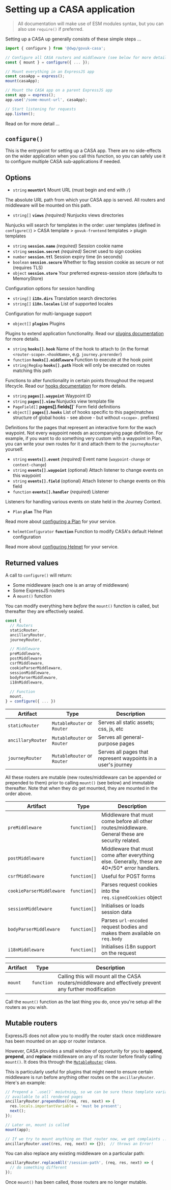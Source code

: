 # Setting up a CASA application

> All documentation will make use of ESM modules syntax, but you can also use `require()` if preferred.

Setting up a CASA up generally consists of these simple steps ...

```javascript
import { configure } from '@dwp/govuk-casa';

// Configure all CASA routers and middleware (see below for more details)
const { mount } = configure({ ... });

// Mount everything in an ExpressJS app
const casaApp = express();
mount(casaApp);

// Mount the CASA app on a parent ExpressJS app
const app = express();
app.use('/some-mount-url', casaApp);

// Start listening for requests
app.listen();
```

Read on for more detail ...


## `configure()`

This is the entrypoint for setting up a CASA app. There are no side-effects on the wider application when you call this function, so you can safely use it to configure multiple CASA sub-applications if needed.

## Options

* `string` **`mountUrl`** Mount URL (must begin and end with `/`)

The absolute URL path from which your CASA app is served. All routers and middleware will be mounted on this path.

* `string[]` **`views`** _(required)_ Nunjucks views directories

Nunjucks will search for templates in the order: user templates (defined in `configure()`) > CASA template > `govuk-frontend` templates > plugin templates

* `string` **`session.name`** _(required)_ Session cookie name
* `string` **`session.secret`** _(required)_ Secret used to sign cookies
* `number` **`session.ttl`** Session expiry time (in seconds)
* `boolean` **`session.secure`** Whether to flag session cookie as secure or not (requires TLS)
* `object` **`session.store`** Your preferred express-session store (defaults to MemoryStore)

Configuration options for session handling

* `string[]` **`i18n.dirs`** Translation search directories
* `string[]` **`i18n.locales`** List of supported locales

Configuration for multi-language support

* `object[]` **`plugins`** Plugins

Plugins to extend application functionality. Read our [plugins documentation](plugins.md) for more details.

* `string` **`hooks[].hook`** Name of the hook to attach to (in the format `<router-scope>.<hookName>`, e.g. `journey.prerender`)
* `function` **`hooks[].middleware`** Function to execute at the hook point
* `string|RegExp` **`hooks[].path`** Hook will only be executed on routes matching this path

Functions to alter functionality in certain points throughout the request lifecycle. Read our [hooks documentation](hooks.md) for more details.

* `string` **`pages[].waypoint`** Waypoint ID
* `string` **`pages[].view`** Nunjucks view template file
* `PageField[]` **pages[].fields[]`** Form field definitions
* `object[]` **`pages[].hooks`** List of hooks specific to this page(matches structure of global hooks - see above - but without `<scope>.` prefixes)

Definitions for the pages that represent an interactive form for the wach waypoint. Not every waypoint needs an accompanying page definition. For example, if you want to do something very custom with a waypoint in Plan, you can write your own routes for it and attach them to the `journeyRouter` yourself.

* `string` **`events[].event`** _(required)_ Event name (`waypoint-change` or `context-change`)
* `string` **`events[].waypoint`** (optional) Attach listener to change events on this waypoint
* `string` **`events[].field`** (optional) Attach listener to change events on this field
* `function` **`events[].handler`** (_required_) Listener

Listeners for handling various events on state held in the Journey Context.

* `Plan` **`plan`** The Plan

Read more about [configuring a Plan](plan.md) for your service.

* `helmetConfigurator` **`function`** Function to modify CASA's default Helmet configuration

Read more about [configuring Helmet](guides/helmet.md) for your service.


## Returned values

A call to `configure()` will return:

* Some middleware (each one is an array of middleware)
* Some ExpressJS routers
* A `mount()` function

You can modify everything here _before_ the `mount()` function is called, but thereafter they are effectively sealed.

```javascript
const {
  // Routers
  staticRouter,
  ancillaryRouter,
  journeyRouter,

  // Middleware
  preMiddleware,
  postMiddleware
  csrfMiddleware,
  cookieParserMiddleware,
  sessionMiddleware,
  bodyParserMiddleware,
  i18nMiddleware,
  
  // Function
  mount,
} = configure({ ... })
```

| Artifact | Type | Description |
|----------|------|-------------|
| `staticRouter` | `MutableRouter` or `Router` | Serves all static assets; css, js, etc |
| `ancillaryRouter` | `MutableRouter` or `Router` | Serves all general-purpose pages |
| `journeyRouter` | `MutableRouter` or `Router` | Serves all pages that represent waypoints in a user's journey |

All these routers are mutable (new routes/middleware can be appended or prepended to them) prior to calling `mount()` (see below) and immutable thereafter. Note that when they do get mounted, they are mounted in the order above.

| Artifact | Type | Description |
|----------|------|-------------|
| `preMiddleware` | `function[]` | Middleware that must come before all other routes/middleware. General these are security related. |
| `postMiddleware` | `function[]` | Middleware that must come after everything else. Generally, these are 40*/50* error handlers. |
| `csrfMiddleware` | `function[]` | Useful for POST forms |
| `cookieParserMiddleware` | `function[]` | Parses request cookies into the `req.signedCookies` object |
| `sessionMiddleware` | `function[]` | Initialises or loads session data |
| `bodyParserMiddleware` | `function[]` | Parses `url-encoded` request bodies and makes them available on `req.body` |
| `i18nMiddleware` | `function[]` | Initialises i18n support on the request |

| Artifact | Type | Description |
|----------|------|-------------|
| `mount` | `function` | Calling this will mount all the CASA routers/middleware and effectively prevent any further modification |

Call the `mount()` function as the last thing you do, once you're setup all the routers as you wish.


## Mutable routers

ExpressJS does not allow you to modify the router stack once middleware has been mounted on an app or router instance.

However, CASA provides a small window of opportunity for you to **append**, **prepend**, and **replace** middleware on any of its router before finally calling `mount()`. It does this through the [`MutableRouter`](../src/lib/MutableRouter.js) class.

This is particularly useful for plugins that might need to ensure certain middleware is run before anything other routes on the `ancillaryRouter`. Here's an example:

```javascript
// Prepend a `.use()` moiutning, so we can be sure these template variables are
// available to all rendered pages
ancillaryRouter.prependUse((req, res, next) => {
  res.locals.importantVariable = 'must be present';
  next();
});

// Later on, mount is called
mount(app);

// If we try to mount anything on that router now, we get complaints ...
ancillaryRouter.use((res, req, next) => {});  // throws an Error!
```

You can also replace any existing middleware on a particular path:

```javascript
ancillaryRouter.replaceAll('/session-path', (req, res, next) => {
  // do something different
});
```

Once `mount()` has been called, those routers are no longer mutable.
